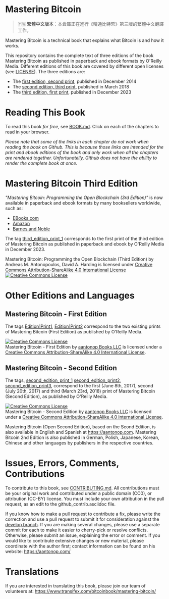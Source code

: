 # Mastering Bitcoin

> 🇹🇼 **繁體中文版本**：本倉庫正在進行《精通比特幣》第三版的繁體中文翻譯工作。

Mastering Bitcoin is a technical book that explains what Bitcoin is and how it works.

This repository contains the complete text of three editions of the book Mastering Bitcoin as published in paperback and ebook formats by O'Reilly Media. Different editions of this book are covered by different open licenses (see [LICENSE](LICENSE)). The three editions are:

* The [first edition, second print](https://github.com/bitcoinbook/bitcoinbook/releases/tag/Edition1Print2), published in December 2014
* The [second edition, third print](https://github.com/bitcoinbook/bitcoinbook/releases/tag/second_edition_print3), published in March 2018
* The [third edition, first print](https://github.com/bitcoinbook/bitcoinbook/releases/tag/third_edition_print1), published in December 2023

# Reading This Book

To read this book *for free*, see [BOOK.md](https://github.com/bitcoinbook/bitcoinbook/blob/develop/BOOK.md). Click on each of the chapters to read in your browser. 

_Please note that some of the links in each chapter do not work when reading the book on Github. This is because those links are intended for the print and ebook editions of the book and only work when all the chapters are rendered together. Unfortunatelly, Github does not have the ability to render the complete book at once._

<!-- /* This section no longer applies -harding */
## Where is the PDF?

**The current edition is not available as a PDF, deliberately**. Why? Because the publisher (O'Reilly Media) is a for-profit publisher who puts considerable resources behind producing, editing and distributing this book. The third edition of "Mastering Bitcoin" is available under a CC-BY-NC-ND license, not a CC-BY-SA license. The book will eventually (within a year of publication) be released under a CC-BY-SA license, at which point PDF copies and translations will be allowed (a PDF is a "derivative" product, which is what the "ND-NoDerivatives" part of the license prohibits). 

Making PDF copies violates the license and interferes with the publisher's and the authors' ability to earn from their work. Furthermore, if you make it so the publisher can't recoup their investment, they may delay the release into CC-BY-SA. A beautifully rendered PDF or epub version of this book is offered for sale by the publisher. Convenient packaging is the for-profit product, whereas the version available here is slightly less convenient but entirely free for personal and non-commercial use. If you want convenience and nice packaging, buy the book!

Please don't create or distribute PDFs until the license is changed to CC-BY-SA. It is rare for a publisher to even agree to a CC-BY-NC-ND license. Don't make it harder for free culture by violating even that, already generous, license. 
-->

# Mastering Bitcoin Third Edition

*"Mastering Bitcoin: Programming the Open Blockchain (3rd Edition)"* is now available in paperback and ebook formats by many booksellers worldwide, such as:

* [EBooks.com](https://www.ebooks.com/en-us/book/211147266/mastering-bitcoin/andreas-m-antonopoulos/)
* [Amazon](https://www.amazon.com/Mastering-Bitcoin-Programming-Open-Blockchain/dp/1098150090)
* [Barnes and Noble](https://www.barnesandnoble.com/w/mastering-bitcoin-andreas-m-antonopoulos/1126323222?ean=9781098150051)

The tag [third_edition_print_1](https://github.com/bitcoinbook/bitcoinbook/releases/tag/third_edition_print1) corresponds to the first print of the third edition of Mastering Bitcoin as published in paperback and ebook by O'Reilly Media in December 2023.

 <p xmlns:cc="http://creativecommons.org/ns#" xmlns:dct="http://purl.org/dc/terms/"><span property="dct:title">Mastering Bitcoin: Programming the Open Blockchain (Third Edition)</span> by <span property="cc:attributionName">Andreas M. Antonopoulos, David A. Harding</span> is licensed under <a rel="license" href="https://creativecommons.org/licenses/by-sa/4.0/">Creative Commons Attribution-ShareAlike 4.0 International License</a> <a rel="license" href="https://creativecommons.org/licenses/by-sa/4.0/"><img alt="Creative Commons License" style="border-width:0" src="https://i.creativecommons.org/l/by-sa/4.0/88x31.png" /></a>

# Other Editions and Languages

## Mastering Bitcoin - First Edition

The tags [Edition1Print1](https://github.com/bitcoinbook/bitcoinbook/releases/tag/Edition1Print1), [Edition1Print2](https://github.com/bitcoinbook/bitcoinbook/releases/tag/Edition1Print2) correspond to the two existing prints of Mastering Bitcoin (First Edition) as published by O'Reilly Media.

<a rel="license" href="https://creativecommons.org/licenses/by-sa/4.0/"><img alt="Creative Commons License" style="border-width:0" src="https://i.creativecommons.org/l/by-sa/4.0/88x31.png" /></a><br /><span xmlns:dct="https://purl.org/dc/terms/" href="https://purl.org/dc/dcmitype/Text" property="dct:title" rel="dct:type">Mastering Bitcoin - First Edition</span> by <a xmlns:cc="https://creativecommons.org/ns#" href="https://aantonop.com/books" property="cc:attributionName" rel="cc:attributionURL">aantonop Books LLC</a> is licensed under a <a rel="license" href="https://creativecommons.org/licenses/by-sa/4.0/">Creative Commons Attribution-ShareAlike 4.0 International License</a>.

## Mastering Bitcoin - Second Edition

The tags, [second_edition_print_1](https://github.com/bitcoinbook/bitcoinbook/releases/tag/second_edition_print_1)  [second_edition_print2](https://github.com/bitcoinbook/bitcoinbook/releases/tag/second_edition_print2),  [second_edition_print3](https://github.com/bitcoinbook/bitcoinbook/releases/tag/second_edition_print3), correspond to the first (June 8th, 2017), second (July 20th, 2017) and third (March  23rd, 2018) print of Mastering Bitcoin (Second Edition), as published by O'Reilly Media.

<a rel="license" href="https://creativecommons.org/licenses/by-sa/4.0/"><img alt="Creative Commons License" style="border-width:0" src="https://i.creativecommons.org/l/by-sa/4.0/88x31.png" /></a><br /><span xmlns:dct="https://purl.org/dc/terms/" href="https://purl.org/dc/dcmitype/Text" property="dct:title" rel="dct:type">Mastering Bitcoin - Second Edition</span> by <a xmlns:cc="https://creativecommons.org/ns#" href="https://aantonop.com/books" property="cc:attributionName" rel="cc:attributionURL">aantonop Books LLC</a> is licensed under a <a rel="license" href="https://creativecommons.org/licenses/by-sa/4.0/">Creative Commons Attribution-ShareAlike 4.0 International License</a>.

Mastering Bitcoin (Open Second Edition), based on the Seond Edition, is also available in English and Spanish at https://aantonop.com. Mastering Bitcoin 2nd Edition is also published in German, Polish, Japanese, Korean, Chinese and other languages by publishers in the respective countries.

# Issues, Errors, Comments, Contributions

To contribute to this book, see [CONTRIBUTING.md](CONTRIBUTING.md). All contributions must be your original work and contributed under a public domain (CC0), or attribution (CC-BY) license. You must include your own attribution in the pull request, as an edit to the github_contrib.asciidoc file. 

If you know how to make a pull request to contribute a fix, please write the correction and use a pull request to submit it for consideration against the [develop branch](https://github.com/bitcoinbook/bitcoinbook/tree/develop). If you are making several changes, please use a separate commit for each to make it easier to cherry-pick or resolve conflicts. Otherwise, please submit an issue, explaining the error or comment. If you would like to contribute extensive changes or new material, please coordinate with the author first; contact information can be found on his website: https://aantonop.com/

# Translations

If you are interested in translating this book, please join our team of volunteers at: https://www.transifex.com/bitcoinbook/mastering-bitcoin/
